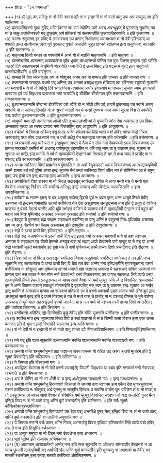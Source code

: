 +++
title = "३२ गणमाला"

+++
(१) ॐ भूस् तत् सवितुः शं नो देवीः शान्ता द्यौः शं न इन्द्राग्नी शं नो वातो वातु उषा अप स्वसुस् तम इति शान्तिगणः ॥  
(२) कृत्याप्रतिहरणो दूष्या दूषिर् असि ईशानां त्वा समं ज्योतिर् उतो अस्य् अबन्धुकृद् ये पुरस्तात् सुपर्णस् त्वा यां ते चक्रुः प्रतीचीनफलो यद् दुष्कृतम् अयं प्रतिसरो यां कल्पयन्तीति कृत्याप्रतिहरणानि ॥ इति कृत्यागणः ॥  
(३) चातनः स्तुवानम् इदं हविर् ये ऽमावास्याम् उप प्रागान् निःसालाम् अरायक्षयणं शं नो देवी पृश्निपर्ण्य् आ पश्यति तान्त् सत्यौजास् त्वया पूर्वं पुरस्ताद् युक्तो अन्तर्दावे जुहुत प्राग्नये रक्षोहणम् इत्य् अनुवाकश् चातनानि ॥ इति चातनगणः ॥  
(४) मातृनामा दिव्यो गन्धर्व आ पश्यतीमं मे अग्ने यौ ते मातेति मातृनामानि ॥ इति मातृगणः ॥  
(५) वास्तोष्पतीय आशानाम् आशापालेभ्य इहैव ध्रुवाम् ऋधङ्मन्त्रो योनिम् उत पुत्रः पितरम् इन्द्रस्य गृहो ऽसीति चतस्रो दिवे स्वाहाशमवर्म मे पृथिव्यै श्रोत्रायेति धन्वानीति द्वे ऊर्जं बिभ्रद् इति षट्सत्यं बृहद् इत्य् अनुवाको वास्तोष्पतीयानि ॥ इति वास्तुगणः ॥  
(६) पाप्महा वि देवा जरसावृतम् अप नः शोशुचद् अघम् अव मा पाप्मन्न् इति पाप्महा ॥ इति पाप्महा गणः ॥  
(७) तक्मनाशनो जरायुजः प्रथमो यद् अग्निर् उद् अगातां दशवृक्ष मुञ्च क्षेत्रियात् त्वा हरिणस्य रघुष्यदो मुञ्चामि त्वा भवाशर्वौ मन्वे वां यो गिरिषु दिवे स्वाहाग्निस् तक्मानम् अग्नेर् इवास्याव मा पाप्मन्त् सृजाव ज्याम् इव वरणो वारयाता इमं यवं विद्रधस्य बलासस्य नमो रूरायेति द्वे शीर्षक्तिं शीर्षामयम् इति तक्मनाशनानि ॥ इति तक्मनाशनगणः ॥  
(८) दुःस्वप्ननाशनानि दौष्वप्न्यं दौर्जीवित्यं परो ऽपैहि यो न जीवो ऽसि पर्य् आवर्ते दुष्वप्न्याद् यत् स्वप्ने अन्नम् अश्नमि यो न स्तायद् दिप्सति यो नः सुप्तां जाग्रतो यन् मे मन्सो दुष्वप्न्यं काम स्वप्नं सुप्त्वा विद्म ते स्वप्नेति त्रयः पर्याया दुःस्वप्ननाशनानि ॥ इति दुःस्वप्ननाशनगणः ॥  
(९) आयुष्यो यथा द्यौः प्राणापानाव् ओजो ऽसि तुभ्यम् एवाक्षीभ्यां ते मुञ्चामि त्वोत देवा आवतस् त उप प्रियम् अन्तकाय मृत्यव आ रभस्व प्राणाय नमो विषासहिम् इत्य् आयुष्याणि ॥ इति आयुष्यगणः ॥  
(१०) वर्चस्यो ये त्रिषप्ता अस्मिन् वसु प्रातर् अग्निं हस्तिवर्चसं सिंहे व्याघ्रे यशो हविर् यशसं मेन्द्रो गिराव् अरगराटेषु यथा सोमः प्रातःसवने यच् च वर्चो अक्षेषु येन महानघ्न्या जघनम् इति वर्चस्यानि ॥ इति वर्चस्यगणः ॥  
(११) स्वस्त्ययनो अमूः पारे पातं न इन्द्रापूषणा त्वष्टा मे दैव्यं येन सोम नमो देववधेभ्यो ऽभयं मित्रावरुणाव् उप प्रागात् सहस्राक्षो ऽनमित्रं नो अधराद् यमोमृत्युर् बृहस्पतिर् नः परि पातु त्यम् ऊ षु त्रातारम् इन्द्रः सुत्रामा स सुत्रामा आ मन्द्रैर् इन्द्र मर्माणि ते वर्म मे द्यावापृथिवी ऐन्द्राग्नं वर्म गिरयस् ते यत् ते मध्यं यास् ते प्राचीर् मा नः पश्चाद् इति स्वस्त्ययनानि ॥ इति स्वस्त्ययनगणः ॥  
(१२) अभयः स्वस्तिदा विशां ब्राह्मणेन पर्युक्तासि न ता अर्वा रेणुककाटो अभयं मित्रावरुणाव् अभयं द्यावापृथिवी अस्मै ग्रामाय हतं तर्दं पूषेमा आशा इन्द्रः सुत्रामा मैतं पन्थां स्वस्तिदा विशां पतिर् नम ते घोषिणीभ्य आ ते राष्ट्रम् इदम् उच् छ्रेयो यत इन्द्र भयामह इत्य् अभयानि ॥ इत्य् अभयगणः ॥  
(१३) अपराजितो विद्मा शरस्य मा नो चिदन्न् अदारसृत् स्वस्तिदा संशितं मे त्वया मन्यो यस् ते मन्यो एता देवसेना अवमन्युर् निर्हस्तः परि वर्त्मान्य् अभिभूर् इन्द्रो जायत्य् अभि त्वेन्द्रेत्य् अपराजितानि ॥ इत्य् अपराजितगणः ॥  
(१४) शर्मवर्मा यः सपत्न इतश् च यद् अमुतश् चापेन्द्र द्विषतो यूयं नः प्रवत इमम् अग्न आयुषे तिस्रो देवीर् उरुव्यचा नो इन्द्रस्य शर्मासीति उत्तमां वर्जयित्वा येन देवा असुराणाम् अनडुद्भ्यस् त्वम् इति द्वे तनूष् टे वाजिन् वाजस्य नु प्रसवे देवानां पत्नीर् अधि ब्रूहि रक्षोहणं वाजिनं ये स्राक्त्यं वर्म मे द्यावापृठिवी ऐन्द्राग्नं वर्म बहुलं वर्म मह्यम् अयं मित्रः पृथिव्योद् अक्रामद् अस्पत्नं पुरस्ताद् इति शर्मवर्मा ॥ इति शर्मवर्मा गणः ॥  
(१५) देवपुरा ये पुरस्ताद् ब्रह्म जज्ञानं सहस्रधार एवाग्निर् मा पातु अग्निं ते वसुवन्तं मित्रः पृथिव्योद् अक्रामद् अप न्य् अधुः पौरुषेयं वधं जितम् अस्माकम् इति देवपुरीयः ॥ इति देवपुरीयगणः ॥  
(१६) रुद्रो ये ऽस्यां प्राची दिग् इतिरुद्रगणः ॥ इति रुद्रगणः ॥  
(१७) रौद्रो रुद्र जलाषभेषज ये ऽस्यां प्राची दिग् उद् इतस् त्रयो अक्रमन् भवाशर्वौ मन्वे वां ब्रह्म जज्ञानम् अनाप्ता ये सहस्रधार एव ग्रीष्मो हेमन्तो अनडुद्भ्यस् त्वं मह्यम् आपो वैश्वानरो यमो मृत्युर् यां ते रुद्र यो अग्नौ रुद्रो भवाशर्वौ मृडतं भवाशर्वाव् इदं ब्रूमो यस् ते सर्पो वृश्चिकस् तस्मै प्राच्या दिशो अन्तर्देशाद् इति रौद्रगणः ॥ इति रौद्रगणः ॥  
(१८) चित्रागणो मा नो विदन्न् अदारसृत् स्वस्तिदा विशाम् अमूहोआरे अघद्विष्टा अग्ने यत् ते तप इति पञ्च सूक्तानि रुद्र जलाषभेषज ये ऽस्यां प्राची दिग् वि देवा उत देवा अग्नेर् मन्व इतिप्रभृतीनि मृगारसूक्तान्य् उत्तमं वर्जयित्वाप नः शोशुचद् अघं पृथिव्याम् अग्नये ममाग्ने व्रह्म जज्ञानम् अनाप्ता ये सहस्रधारे सविता प्रसवानां नव प्राणान् पातं नस् त्वष्टा मे येन सोम नमो देववधेभ्यो ऽभयं मित्रावरुणाव् उप प्रागात् सहस्राक्षः सिंहे व्याघ्रे ऽभयं द्यावापृथिवी ग्रीष्मो हेमन्तो ऽनडुद्भ्यस् त्वं मह्यम् आपो वैश्वानरो यमो मृत्युर् अभि त्वेन्द्र विश्वजित् त्रायमाणायै इमं मे अग्ने विषाणा पाशान् शकधूमं सोमारुद्रेति द्वे बृहस्पतिर् नस् त्यम् ऊ षु त्रातारम् इन्द्रः सुत्रामा आ मन्द्रैर् इन्द्र मर्माणि ते अन्तकाय मृत्यवा आ रभस्वायं प्रतिसरो ऽयं मे वरणो भवाशर्वौ मृडतं प्राणाय नमो ऽग्निं ब्रूम इत्य् अर्थसूक्तं सत्यं बृहद् इति द्वे प्रथमे गिरयस् ते यत् ते मध्यं यास् ते प्राचीर् मा नः पश्चाद् ग्रीष्मस् ते भूमे वर्षाण्य् उपस्थास् ते भूमे मातः सहस्रशृङ्गो वृषभो जातवेदा मा प्र गाम पथो यो यज्ञस्य तस्मै प्राच्या दिशो अन्तर्देशाद् इति पर्यायश् चित्रागणः ॥ इति चित्रागणः ॥  
(१९) पत्नीवन्तो अदितिर् द्यौः सिनीवालि कुहूं देवीम् इति त्रीणि सूक्तानि पत्नीवन्तः ॥ इति पत्नीवन्तगणः ॥  
(१९ब्) स्वस्ति मात्र इन्द्र जुषस्वाया विष्ठा शिवे ते स्तां पादाभ्यां ते सं ते शिर्ष्णो वत्सो विराज इत्य् एका उच्चा पतन्तम् इति द्वे भूयान् इन्द्रो विषासहिं सहमानम् इत्य् आदित्यगणः ॥  
(२०) शं नो देवी शं न इन्द्राग्नी शं नो वातो वातु शान्ता द्यौः पिप्पलादिशान्तिगणः ॥ इति पिप्पला[दि]शान्तिगणः ॥  
(२१) गने यद् इति पञ्च सूक्तानि पञ्चापत्यानि भवन्ति पाञ्चजन्यानि भवन्ति पाञ्चापत्यो गणः ॥ इति पञ्चापत्यगणः ॥  
(२२) अम्बयो यन्ति शम्भुमयोभुभ्यां ब्रह्म जज्ञानम् अस्य वामस्य यो रोहित उद् अस्य क्र्तवो मूर्धाहम् इति द्वे सूक्ते विषासहिम् इति सलिलगणः ॥ इति सलिलगणः ॥  
(२३) ये त्रिषप्ता इति विश्वकर्मा गणः ॥  
(२४) अघद्विष्टा देवजाता शं नो देवी वरणो वारया[तै] पिप्पली विद्रधस्य या बभ्रव इति गणकर्मा गणो भैसज्यश् च भवति ॥ इति भैषज्यगणः ॥  
(२५) अयं ते योनिर् आ नो भर धीती वा य इत्य् अर्थसूक्तम् उत्थापनो गणः ॥ इत्य् उत्थापनगणः ॥  
(२६) अम्बयो यन्ति शम्भुमयोभू हिरण्यवर्णा निःसालां ये अग्नयो ब्रह्म जज्ञानम् इत्य् एकैत देवा मृगारसूक्तान्य् उत्तमं वर्जयित्वाप नः शोशुचद् अघं पुनन्तु मा सस्रुषीर् हिमवतः प्र स्रवन्ति वायोग् पूतः पवित्रेण शं च नो मयश् च नो ऽनडुद्भ्यस् त्वं मह्यम् आपो वैश्वानरो रश्मिभिर् यमो मृत्युर् विश्वजित् सञ्ज्ञानं नो यद्य् अन्तरिक्षे पुनर् मैत्व् इन्द्रियं शिवा नः शं नो वातो वातु अग्निं ब्रूमो वनस्पतीन् इति शान्तिगणः ॥ इति सर्वैः सूक्तैः कौशिकोक्तबृहच्छान्तिगणः ॥  
(२७) अम्बयो यन्ति शम्भुमयोभू हिरण्यवर्णा उत देवा यद्य् अन्तरिक्षे पुनर् नैत्व् इन्द्रियं शिवा नः शं नो वातो वात्व् अग्निं ब्रूमो वनस्पतीन् इति शान्तातीयो लघुशान्तिगणः ॥  
(२८) ये त्रिषप्ता ममाग्ने वर्चः प्रातर् अग्निं गिराव् अरगराटेषु दिवस् पृथिव्या हस्तिवर्चसं सिंहे व्याघ्रे यशो हविर् यस् ते गन्ध इति तिसृभिर् वर्चस्यगणः ॥  
(२९) या असुरा मनुष्या मा नो विदन् नमो देववधेभ्य इत्य् अभयगणः ॥  
(३०) भूतो भूतेष्व् इति राजानम् अभिषेकगणः ॥  
(३१) [य] आशानाम् आशापालेभ्यो अग्नेर् मन्व इति सप्त सूक्तानि या ओषधयः सोमराज्ञीर् वैश्वानरो न आ गमच् छुम्भनी द्यावापृथिवी यद् अर्वाची[न]म् अग्निं ब्रूमो वनस्पतीन् इति मुञ्चन्तु ना भवाशार्वा या देवीर् यन् मातली रथक्रीतम् इत्य् एताश् चतस्रो वर्जयित्वा अंहोलिङ्गगणः ॥
